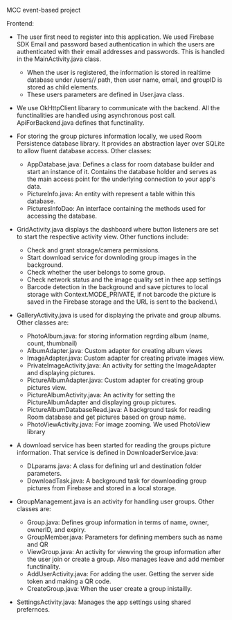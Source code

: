 MCC event-based project

Frontend:

* The user first need to register into this application. We used Firebase SDK Email and password based authentication in which the users are authenticated with their email addresses and passwords. This is handled in the MainActivity.java class.

	- When the user is registered, the information is stored in realtime database under /users/<userID>/ path, then user name, email, and groupID is stored as child elements.
	- These users parameters are defined in User.java class.

* We use OkHttpClient libarary to communicate with the backend. All the functinalities are handled using asynchronous post call. ApiForBackend.java defines that functinality.
	
* For storing the group pictures information locally, we used Room Persistence database library. It provides an abstraction layer over SQLite to allow fluent database access. Other classes:

	- AppDatabase.java: Defines a class for room database builder and start an instance of it. Contains the database holder and serves as the main access point for the underlying connection to your app's data.
	- PictureInfo.java: An entity with represent a table within this database.
	- PicturesInfoDao: An interface containing the methods used for accessing the database. 

* GridActivity.java displays the dashboard where button listeners are set to start the respective activity view. Other functions include:

	- Check and grant storage/camera permissions.
	- Start download service for downloding group images in the background.
	- Check whether the user belongs to some group.
	- Check network status and the image quality set in thee app settings
	- Barcode detection in the background and save pictures to local storage with Context.MODE_PRIVATE, if not barcode the picture is saved in the Firebase storage and the URL is sent to the backend.\
	
* GalleryActivity.java is used for displaying the private and group albums. Other classes are:

	- PhotoAlbum.java: for storing information regrding album (name, count, thumbnail)
	- AlbumAdapter.java: Custom adapter for creating album views
	- ImageAdapter.java: Custom adapter for creating private images view.
	- PrivateImageActivity.java: An activity for setting the ImageAdapter and displaying pictures.
	- PictureAlbumAdapter.java: Custom adapter for creating group pictures view.
	- PictureAlbumActivity.java: An activity for setting the PictureAlbumAdapter and displaying group pictures.
	- PictureAlbumDatabaseRead.java: A background task for reading Room database and get pictures based on group name.
	- PhotoViewActivity.java: For image zooming. We used PhotoView library
	
* A download service has been started for reading the groups picture information. That service is defined in DownloaderService.java:

	- DLparams.java: A class for defining url and destination folder parameters.
	- DownloadTask.java: A background task for downloading group pictures from Firebase and stored in a local storage.

* GroupManagement.java is an activity for handling user groups. Other classes are:

	- Group.java: Defines group information in terms of name, owner, ownerID, and expiry.
	- GroupMember.java: Parameters for defining members such as name and QR
	- ViewGroup.java: An activity for viewving the group information after the user join or create a group. Also manages leave and add member functinality.
	- AddUserActivity.java: For adding the user. Getting the server side token and making a QR code.
	- CreateGroup.java: When the user create a group inistailly.
	
* SettingsActivity.java: Manages the app settings using shared prefernces.
	
	
